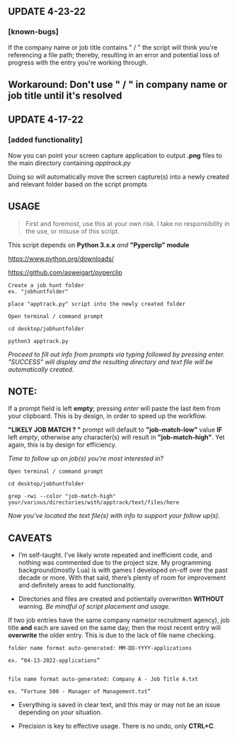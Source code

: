 ## UPDATE 4-23-22
### [known-bugs]

If the company name or job title contains " / " the script will think you're referencing a file path; thereby, resulting in an error and potential loss of progress with the entry you're working through.

## Workaround: Don't use " / " in company name or job title until it's resolved

## UPDATE 4-17-22
### [added functionality]

Now you can point your screen capture application to output **.png** files to the main directory containing *apptrack.py*

Doing so will automatically move the screen capture(s) into a newly created and relevant folder based on the script prompts



## USAGE

> First and foremost, use this at your own risk. I take no responsibility in the use, or misuse of this script.

This script depends on **Python 3.x.x** *and* **"Pyperclip" module**

https://www.python.org/downloads/

https://github.com/asweigart/pyperclip
```
Create a job hunt folder
ex. "jobhuntfolder"
```
```
place "apptrack.py" script into the newly created folder
```
```
Open terminal / command prompt
```
```
cd desktop/jobhuntfolder
```
```
python3 apptrack.py
```

*Proceed to fill out info from prompts via typing followed by pressing enter. "SUCCESS" will display and the resulting directory and text file will be automatically created.*

## NOTE:

If a prompt field is left **empty**; pressing *enter* will paste the last item from your clipboard. This is by design, in order to speed up the workflow.

**"LIKELY JOB MATCH ? "** prompt will default to **"job-match-low"** value **IF** left *empty*, otherwise any character(s) will result in **"job-match-high"**. Yet again, this is by design for efficiency.

*Time to follow up on job(s) you're most interested in?*
```
Open terminal / command prompt
```
```
cd desktop/jobhuntfolder
```
```
grep -rwi --color "job-match-high" your/various/directories/with/apptrack/text/files/here
```
*Now you've located the text file(s) with info to support your follow up(s).*


## CAVEATS

* I’m self-taught. I've likely wrote repeated and inefficient code, and nothing was commented due to the project size. My programming background(mostly Lua) is with games I developed on-off over the past decade or more. With that said, there’s plenty of room for improvement and definitely areas to add functionality.

* Directories and files are created and potientally overwritten **WITHOUT** warning. *Be mindful of script placement and usage.*


If two job entries have the same company name(or recruitment agency), job title **and** each are saved on the same day; then the most recent entry will **overwrite** the older entry. This is due to the lack of file name checking.
```
folder name format auto-generated: MM-DD-YYYY-applications

ex. “04-13-2022-applications”
```
```

file name format auto-generated: Company A - Job Title A.txt

ex. “Fortune 500 - Manager of Management.txt”
```

* Everything is saved in clear text, and this may or may not be an issue depending on *your* situation.

* Precision is key to effective usage. There is no undo, only **CTRL+C**.
